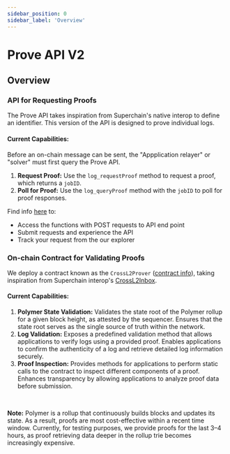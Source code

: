 ```yaml
---
sidebar_position: 0
sidebar_label: 'Overview'
---
```


# Prove API V2

## Overview

### API for Requesting Proofs
The Prove API takes inspiration from Superchain's native interop to define an identifier. This version of the API is designed to prove individual logs.

#### Current Capabilities:
Before an on-chain message can be sent, the "Appplication relayer" or "solver" must first query the Prove API.
1. **Request Proof:** Use the `log_requestProof` method to request a proof, which returns a `jobID`.
2. **Poll for Proof:** Use the `log_queryProof` method with the `jobID` to poll for proof responses.


Find info [here](https://docs.polymerlabs.org/docs/build/start/) to:
- Access the functions with POST requests to API end point
- Submit requests and experience the API
- Track your request from the our explorer

### On-chain Contract for Validating Proofs 

We deploy a contract known as the `CrossL2Prover` ([contract info](https://docs.polymerlabs.org/docs/build/start/)), taking inspiration from Superchain interop's [CrossL2Inbox](https://specs.optimism.io/interop/predeploys.html#crossl2inbox).

#### Current Capabilities:

1. **Polymer State Validation:** Validates the state root of the Polymer rollup for a given block height, as attested by the sequencer. Ensures that the state root serves as the single source of truth within the network.
2. **Log Validation:** Exposes a predefined validation method that allows applications to verify logs using a provided proof. Enables applications to confirm the authenticity of a log and retrieve detailed log information securely.
3. **Proof Inspection:** Provides methods for applications to perform static calls to the contract to inspect different components of a proof. Enhances transparency by allowing applications to analyze proof data before submission.


<br>

**Note:** Polymer is a rollup that continuously builds blocks and updates its state. As a result, proofs are most cost-effective within a recent time window. Currently, for testing purposes, we provide proofs for the last 3–4 hours, as proof retrieving data deeper in the rollup trie becomes increasingly expensive.
